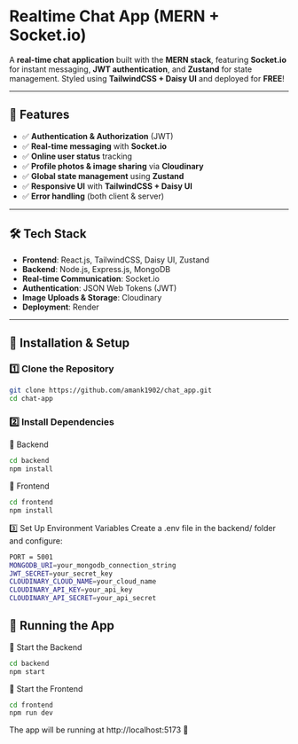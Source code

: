 # Realtime Chat App (MERN + Socket.io)

A **real-time chat application** built with the **MERN stack**, featuring **Socket.io** for instant messaging, **JWT authentication**, and **Zustand** for state management. Styled using **TailwindCSS + Daisy UI** and deployed for **FREE**!  

---

## 🌟 Features  
- ✅ **Authentication & Authorization** (JWT)  
- ✅ **Real-time messaging** with **Socket.io**  
- ✅ **Online user status** tracking
- ✅ **Profile photos & image sharing** via **Cloudinary**  
- ✅ **Global state management** using **Zustand**  
- ✅ **Responsive UI** with **TailwindCSS + Daisy UI**  
- ✅ **Error handling** (both client & server)  

---

## 🛠 Tech Stack  
- **Frontend**: React.js, TailwindCSS, Daisy UI, Zustand  
- **Backend**: Node.js, Express.js, MongoDB  
- **Real-time Communication**: Socket.io  
- **Authentication**: JSON Web Tokens (JWT)
- **Image Uploads & Storage**: Cloudinary  
- **Deployment**: Render

---

## 🎯 Installation & Setup  

### 1️⃣ Clone the Repository  
```bash
git clone https://github.com/amank1902/chat_app.git
cd chat-app
```

### 2️⃣ Install Dependencies
🔹 Backend
```bash
cd backend
npm install
```
🔹 Frontend
```bash
cd frontend
npm install
```
3️⃣ Set Up Environment Variables
Create a .env file in the backend/ folder and configure:
```bash
PORT = 5001
MONGODB_URI=your_mongodb_connection_string
JWT_SECRET=your_secret_key
CLOUDINARY_CLOUD_NAME=your_cloud_name
CLOUDINARY_API_KEY=your_api_key
CLOUDINARY_API_SECRET=your_api_secret

```
## 🚀 Running the App

🔹 Start the Backend
```bash
cd backend
npm start
```
🔹 Start the Frontend
```bash
cd frontend
npm run dev
```
The app will be running at http://localhost:5173 🚀
